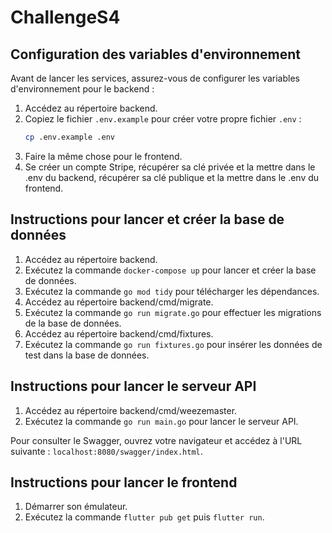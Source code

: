 # ChallengeS4

## Configuration des variables d'environnement

Avant de lancer les services, assurez-vous de configurer les variables d'environnement pour le backend :

1. Accédez au répertoire backend.
2. Copiez le fichier `.env.example` pour créer votre propre fichier `.env` :
   ```bash
   cp .env.example .env
   ```
3. Faire la même chose pour le frontend.
4. Se créer un compte Stripe, récupérer sa clé privée et la mettre dans le .env du backend, récupérer sa clé publique et la mettre dans le .env du frontend.

## Instructions pour lancer et créer la base de données

1. Accédez au répertoire backend.
2. Exécutez la commande `docker-compose up` pour lancer et créer la base de données.
3. Exécutez la commande `go mod tidy` pour télécharger les dépendances.
4. Accédez au répertoire backend/cmd/migrate.
5. Exécutez la commande `go run migrate.go` pour effectuer les migrations de la base de données.
6. Accédez au répertoire backend/cmd/fixtures.
7. Exécutez la commande `go run fixtures.go` pour insérer les données de test dans la base de données.

## Instructions pour lancer le serveur API

1. Accédez au répertoire backend/cmd/weezemaster.
2. Exécutez la commande `go run main.go` pour lancer le serveur API.

Pour consulter le Swagger, ouvrez votre navigateur et accédez à l'URL suivante : `localhost:8080/swagger/index.html`.

## Instructions pour lancer le frontend

1. Démarrer son émulateur.
2. Exécutez la commande `flutter pub get` puis `flutter run`.